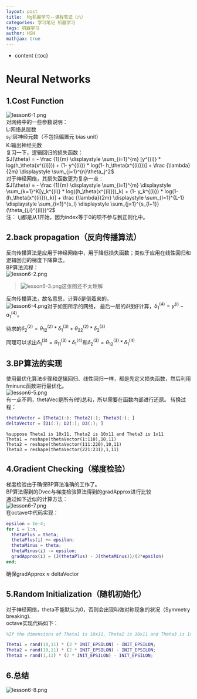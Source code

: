 ```yaml
---
layout: post
title:  Ng机器学习--课程笔记（六）
categories: 学习笔记 机器学习
tags: 机器学习
author: HSH
mathjax: true
---
```


* content
{:toc}






# Neural Networks
## 1.Cost Function
![lesson6-1.png](http://octtw77pk.bkt.clouddn.com//public/upload/lesson6-1.png)  
对网络中的一些参数说明：  
L:网络总层数  
$s_l$:l层神经元数（不包括偏置元 bias unit）  
K:输出神经元数  
复习一下，逻辑回归的损失函数：  
$J(\theta) = - \frac {1}{m} \displaystyle \sum_{i=1}^{m} [y^{(i)} * log(h_\theta(x^{(i)})) + (1- y^{(i)}) * log(1- h_\theta(x^{(i)}))] + \frac {\lambda}{2m} \displaystyle \sum_{j=1}^{n}\theta_j^2$   
对于神经网络，其损失函数更为复杂一点：  
$J(\theta) = - \frac {1}{m} \displaystyle \sum_{i=1}^{m} \displaystyle \sum_{k=1}^K[y_k^{(i)} * log((h_\theta(x^{(i)}))_k) + (1- y_k^{(i)}) * log(1- (h_\theta(x^{(i)}))_k)] + \frac {\lambda}{2m} \displaystyle \sum_{l=1}^{L-1} \displaystyle \sum_{i=1}^{s_l}  \displaystyle \sum_{j=1}^{s_{l+1}} (\theta_{j,i}^{(l)})^2$  
注：  i,j都是从1开始，因为index等于0的项不参与到正则化中。  
## 2.back propagation（反向传播算法）
反向传播算法是应用于神经网络中，用于降低损失函数；类似于应用在线性回归和逻辑回归的梯度下降算法。  
BP算法流程：  
![lesson6-2.png](http://octtw77pk.bkt.clouddn.com//public/upload/lesson6-2.png)  


>![lesson6-3.png](http://octtw77pk.bkt.clouddn.com//public/upload/lesson6-3.png)这张图还不太理解


反向传播算法，故名意思，计算$\delta$是倒着来的。   
![lesson6-4.png](http://octtw77pk.bkt.clouddn.com//public/upload/lesson6-4.png)对于如图所示的网络，
最后一层的$\delta$很好计算，$\delta_1^{(4)} = y^{(i)} - a_1^{(4)}$。  

待求的$\delta_2^{(2)} = \theta^{(2)}_{12}*\delta^{(3)}_1+\theta^{(2)}_{22}*\delta^{(3)}_2$   

同理可以求出$\delta^{(3)}_1 = \theta_{11}^{(3)}*\delta^{(4)}_1$和$\delta^{(3)}_2 = \theta^{(3)}_{12}*\delta^{(4)}_1$

## 3.BP算法的实现  
使用最优化算法步骤和逻辑回归、线性回归一样，都是先定义损失函数，然后利用fminunc函数进行最优化。  
![lesson6-5.png](http://octtw77pk.bkt.clouddn.com//public/upload/lesson6-5.png)  
有一点不同，thetaVec是所有$\theta$的总和，所以需要在函数内部进行还原。 
转换过程：  
```matlab
thetaVector = [Theta1(:); Theta2(:); Theta3(:); ]
deltaVector = [D1(:); D2(:); D3(:); ]
```

```matlba
%suppose Theta1 is 10x11, Theta2 is 10x11 and Theta3 is 1x11
Theta1 = reshape(thetaVector(1:110),10,11)
Theta2 = reshape(thetaVector(111:220),10,11)
Theta3 = reshape(thetaVector(221:231),1,11)
```

## 4.Gradient Checking（梯度检验）

梯度检验由于确保BP算法准确的工作了。  
BP算法得到的Dvec与梯度检验算法得到的gradApprox进行比较  
通过如下近似的计算方法：  
![lesson6-7.png](i`http://octtw77pk.bkt.clouddn.com//public/upload/lesson6-7.png)  
在octave中代码实现：  

```matlab
epsilon = 1e-4;
for i = 1:n,
  thetaPlus = theta;
  thetaPlus(i) += epsilon;
  thetaMinus = theta;
  thetaMinus(i) -= epsilon;
  gradApprox(i) = (J(thetaPlus) - J(thetaMinus))/(2*epsilon)
end;
```

确保gradApprox ≈ deltaVector  

## 5.Random Initialization（随机初始化）
对于神经网络，theta不能默认为0，否则会出现叫做对称现象的状况（Symmetry breaking).  
octave实现代码如下：   

```matlab
%If the dimensions of Theta1 is 10x11, Theta2 is 10x11 and Theta3 is 1x11.

Theta1 = rand(10,11) * (2 * INIT_EPSILON) - INIT_EPSILON;
Theta2 = rand(10,11) * (2 * INIT_EPSILON) - INIT_EPSILON;
Theta3 = rand(1,11) * (2 * INIT_EPSILON) - INIT_EPSILON;

```

## 6.总结
![lesson6-8.png](http://octtw77pk.bkt.clouddn.com//public/upload/lesson6-8.png)